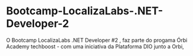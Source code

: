 # Bootcamp-LocalizaLabs-.NET-Developer-2
O Bootcamp LocalizaLabs .NET Developer #2 , faz parte do progama Órbi Academy techboost - com uma iniciativa da Plataforma DIO junto a Orbi,
